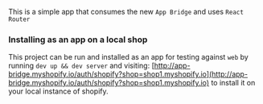 This is a simple app that consumes the new `App Bridge` and uses `React Router`

### Installing as an app on a local shop

This project can be run and installed as an app for testing against `web` by running `dev up && dev server` and visiting: [http://app-bridge.myshopify.io/auth/shopify?shop=shop1.myshopify.io](http://app-bridge.myshopify.io/auth/shopify?shop=shop1.myshopify.io) to install it on your local instance of shopify.
